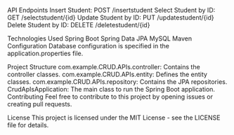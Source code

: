 API Endpoints
Insert Student: POST /insertstudent
Select Student by ID: GET /selectstudent/{id}
Update Student by ID: PUT /updatestudent/{id}
Delete Student by ID: DELETE /deletestudent/{id}

Technologies Used
Spring Boot
Spring Data JPA
MySQL
Maven
Configuration
Database configuration is specified in the application.properties file.

Project Structure
com.example.CRUD.APIs.controller: Contains the controller classes.
com.example.CRUD.APIs.entity: Defines the entity classes.
com.example.CRUD.APIs.repository: Contains the JPA repositories.
CrudApIsApplication: The main class to run the Spring Boot application.
Contributing
Feel free to contribute to this project by opening issues or creating pull requests.

License
This project is licensed under the MIT License - see the LICENSE file for details.
